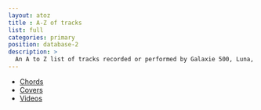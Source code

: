 ```yaml
---
layout: atoz
title : A-Z of tracks
list: full
categories: primary
position: database-2
description: >
  An A to Z list of tracks recorded or performed by Galaxie 500, Luna, Damon & Naomi, Dean & Britta or Dean Wareham.
---
```

<nav class="navbar">
	<ul class="nav nav-pills nav-justified primary">
	<li><a href="chords/">Chords</a></li>
	<li><a href="covers/">Covers</a></li>
	<li><a href="videos/">Videos</a></li>
	</ul>
</nav>

